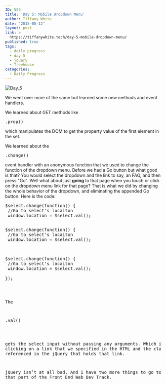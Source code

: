 ```yaml
---
ID: 529
title: 'Day 5: Mobile Dropdown Menu'
author: Tiffany White
date: "2015-08-12"
layout: post
link: >
  https://tiffanywhite.tech/day-5-mobile-dropdown-menu/
published: true
tags:
  - daily progress
  - day 5
  - jquery
  - Treehouse
categories:
  - Daily Progress
---
```

<img class=" aligncenter" src="http://helloburgh.me/wp-content/uploads/2015/08/wpid-Screenshot-2015-08-12-17.55.12.png" alt="Day_5" />

We went over more of the same but learned some new methods and event handlers.

We learned about GET methods like

<pre class="lang:javascript decode:1 " >.prop()</pre>

which manipulates the DOM to get the property value of the first element in the set.

We learned about the

<pre class="lang:javascript decode:1 " >.change()</pre>

event handler with an anonymous function that we used to change the function of the dropdown menu. Before we had a Go button but what good is that? You would select the dropdown and the link to say, an FAQ, and then press "Go". Well what about just <strong>going</strong> to that page when you touch or click on the dropdown menu link for that page? That is what we did by changing the whole behavior of the dropdown, and eliminating the appended Go button. Here is the code:



<pre class="lang:javascript decode:1 " >$select.change(function() {
 //Go to select's locaiton
 window.location = $select.val();

<pre class="lang:javascript decode:1 " >$select.change(function() {
 //Go to select's locaiton
 window.location = $select.val();


<pre class="lang:javascript decode:1 " >$select.change(function() {
 //Go to select's locaiton
 window.location = $select.val();

});</pre>

The

<pre class="lang:javascript decode:1 " >.val()</pre>

gets the select input without passing any arguments. Which is just clicking on a link that we specified in the HTML and the class we referenced in the jQuery that holds that link.

jQuery isn’t at all bad. And I have two more things to go to complete that part of the Front End Web Dev Track.